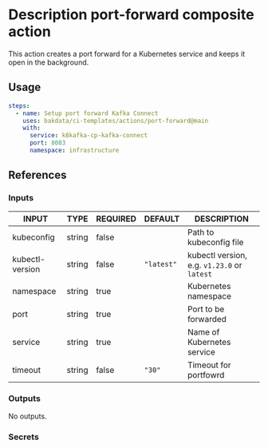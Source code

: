 # Description port-forward composite action

This action creates a port forward for a Kubernetes service and keeps it open in the background.

## Usage

```yaml
steps:
  - name: Setup port forward Kafka Connect
    uses: bakdata/ci-templates/actions/port-forward@main
    with:
      service: k8kafka-cp-kafka-connect
      port: 8083
      namespace: infrastructure
```

## References

### Inputs

<!-- AUTO-DOC-INPUT:START - Do not remove or modify this section -->

| INPUT           | TYPE   | REQUIRED | DEFAULT    | DESCRIPTION                                 |
| --------------- | ------ | -------- | ---------- | ------------------------------------------- |
| kubeconfig      | string | false    |            | Path to kubeconfig file                     |
| kubectl-version | string | false    | `"latest"` | kubectl version, e.g. `v1.23.0` or `latest` |
| namespace       | string | true     |            | Kubernetes namespace                        |
| port            | string | true     |            | Port to be forwarded                        |
| service         | string | true     |            | Name of Kubernetes service                  |
| timeout         | string | false    | `"30"`     | Timeout for portfowrd                       |

<!-- AUTO-DOC-INPUT:END -->

### Outputs

<!-- AUTO-DOC-OUTPUT:START - Do not remove or modify this section -->

No outputs.

<!-- AUTO-DOC-OUTPUT:END -->

### Secrets
